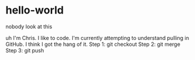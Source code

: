 # hello-world
nobody look at this

uh
I'm Chris. I like to code. I'm currently attempting to understand pulling in GitHub. I think I got the hang of it.
Step 1: git checkout <mergeTo>
Step 2: git merge <mergeFrom>
Step 3: git push
